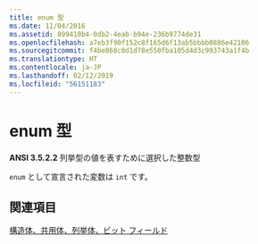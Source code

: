 ```yaml
---
title: enum 型
ms.date: 11/04/2016
ms.assetid: 899410b4-0db2-4eab-b94e-236b9774de31
ms.openlocfilehash: a7eb3f90f152c8f165d6f13ab5bbbb0886e42106
ms.sourcegitcommit: f4be868c0d1d78e550fba105d4d3c993743a1f4b
ms.translationtype: HT
ms.contentlocale: ja-JP
ms.lasthandoff: 02/12/2019
ms.locfileid: "56151183"
---
```

# <a name="enum-type"></a>enum 型

**ANSI 3.5.2.2** 列挙型の値を表すために選択した整数型

`enum` として宣言された変数は `int` です。

## <a name="see-also"></a>関連項目

[構造体、共用体、列挙体、ビット フィールド](../c-language/structures-unions-enumerations-and-bit-fields.md)
